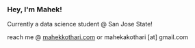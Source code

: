 ### Hey, I'm Mahek! 

Currently a data science student @ San Jose State!

reach me @ [mahekkothari.com](https://mahekkothari.com) or mahekakothari [at] gmail.com
